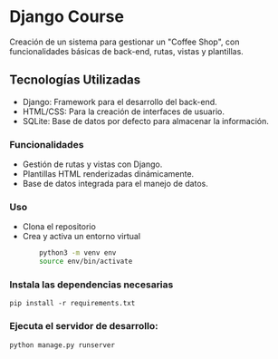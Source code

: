 # Django Course
Creación de un sistema para gestionar un "Coffee Shop", con funcionalidades básicas de back-end, rutas, vistas y plantillas.
## Tecnologías Utilizadas
- Django: Framework para el desarrollo del back-end.
- HTML/CSS: Para la creación de interfaces de usuario.
- SQLite: Base de datos por defecto para almacenar la información.

### Funcionalidades
* Gestión de rutas y vistas con Django.
* Plantillas HTML renderizadas dinámicamente.
* Base de datos integrada para el manejo de datos.

### Uso
- Clona el repositorio
- Crea y activa un entorno virtual
  ```bash
      python3 -m venv env
      source env/bin/activate


### Instala las dependencias necesarias
`pip install -r requirements.txt`

### Ejecuta el servidor de desarrollo:
`python manage.py runserver`
